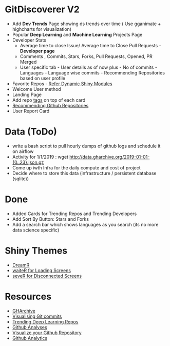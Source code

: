 # GitDiscoverer V2

- Add **Dev Trends** Page showing ds trends over time ( Use gganimate + highcharts for visualization)
- Popular **Deep Learning** and **Machine Learning** Projects Page
- Developer Stats
  - Average time to close Issue/ Average time to Close Pull Requests - **Developer page**
  - Comments , Commits, Stars, Forks, Pull Requests, Opened, PR Merged
  - User specific tab - User details as of now plus - No of commits - Languages - Language wise commits - Recommending             Repositories based on user profile
- Favorite Repos - [Refer Dynamic Shiny Modules](https://www.zstat.pl/2018/06/19/dynamic-modules-in-shiny---part-ii/)
- Welcome User method
- Landing Page
- Add repo [tags](https://developer.github.com/v3/git/tags/) on top of each card
- [Recommending Github Repositories](https://towardsdatascience.com/recommending-github-repositories-with-google-bigquery-and-the-implicit-library-e6cce666c77)
- User Report Card
# Data (ToDo)

- write a bash script to pull hourly dumps of github logs and schedule it on airflow
- Activity for 1/1/2019 : wget http://data.gharchive.org/2019-01-01-{0..23}.json.gz
- Come up iwth Infra for the daily compute and cost of project
- Decide where to store this data (infrastructure / persistent database (sqlite))

# Done

- Added Cards for Trending Repos and Trending Developers
- Add Sort By Button: Stars and Forks
- Add a search bar which shows languages as you search (its no more data science specific)

# Shiny Themes
- [DreamR](https://dreamrs.github.io/fresh/)
- [waiteR for Loading Screens](https://shiny.john-coene.com/waiter/)
- [seveR for Disconnected Screens](https://github.com/JohnCoene/sever)

# Resources

- [GHArchive](http://www.gharchive.org/)
- [Visualising Git commits](https://deanattali.com/blog/visualize-git-commits-time/)
- [Trending Deep Learning Repos](https://www.kdnuggets.com/2019/02/trending-top-deep-learning-github-repositories.html)
- [Github Analyses](https://mytinyshinys.shinyapps.io/githubAnalyses/)
- [Visualize your Github Repository](https://www.boldbi.com/blog/analyze-and-visualize-your-github-repository-statistics-data)
- [Github Analytics](https://keen.io/docs/integrations/github/)
